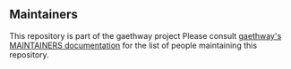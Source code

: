 ## Maintainers

This repository is part of the gaethway project
Please consult [gaethway's MAINTAINERS documentation](https://github.com/zerjioang/gaethway/blob/master/AUTHORS) for the list of people maintaining this repository.
